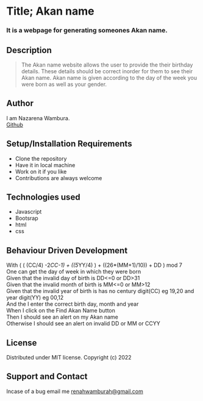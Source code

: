 # Title; Akan name
### It is a webpage for generating someones Akan name.

## Description
> The Akan name website allows the user to provide the their birthday details. These details should be correct inorder for them to see their Akan name. Akan name is given according to the day of the week you were born as well as your gender.

## Author
I am Nazarena Wambura.</br>
[Github](https://github.com/nazarena254)

## Setup/Installation Requirements
* Clone the repository 
* Have it in local machine 
* Work on it if you like 
* Contributions are always welcome

## Technologies used
* Javascript
* Bootsrap
* html
* css

## Behaviour Driven Development
With ( ( (CC/4) -2*CC-1) + ((5*YY/4) ) + ((26*(MM+1)/10)) + DD ) mod 7</br>
One can get the day of week in which they were born</br>
Given that the invalid day of birth is DD<=0 or DD>31</br>
Given that the invalid month of birth is MM<=0 or MM>12</br>
Given that the invalid year of birth is has no century digit(CC) eg 19,20 and year digit(YY) eg 00,12</br>
And the I enter the correct birth day, month and year</br>
When I click on the Find Akan Name button</br>
Then I should see an alert on my Akan name</br>
Otherwise I should see an alert on invalid DD or MM or CCYY</br>


## License
Distributed under MIT license.
Copyright (c) 2022

## Support and Contact
Incase of a bug email me
<renahwamburah@gmail.com>
